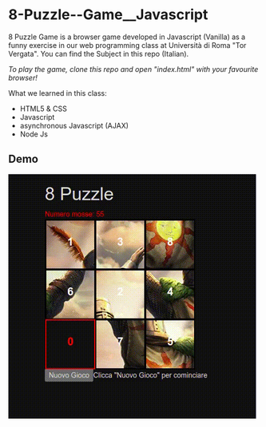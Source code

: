 # 8-Puzzle--Game__Javascript
8 Puzzle Game is a browser game developed in Javascript (Vanilla) as a funny exercise in our web programming class at Università di Roma "Tor Vergata".
You can find the Subject in this repo (Italian).

*To play the game, clone this repo and open "index.html" with your favourite browser!*

What we learned in this class:
- HTML5 & CSS 
- Javascript
- asynchronous Javascript (AJAX)
- Node Js

## Demo
![](8PuzzleSample.gif)

